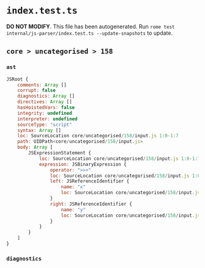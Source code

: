 # `index.test.ts`

**DO NOT MODIFY**. This file has been autogenerated. Run `rome test internal/js-parser/index.test.ts --update-snapshots` to update.

## `core > uncategorised > 158`

### `ast`

```javascript
JSRoot {
	comments: Array []
	corrupt: false
	diagnostics: Array []
	directives: Array []
	hasHoistedVars: false
	integrity: undefined
	interpreter: undefined
	sourceType: "script"
	syntax: Array []
	loc: SourceLocation core/uncategorised/158/input.js 1:0-1:7
	path: UIDPath<core/uncategorised/158/input.js>
	body: Array [
		JSExpressionStatement {
			loc: SourceLocation core/uncategorised/158/input.js 1:0-1:7
			expression: JSBinaryExpression {
				operator: ">>>"
				loc: SourceLocation core/uncategorised/158/input.js 1:0-1:7
				left: JSReferenceIdentifier {
					name: "x"
					loc: SourceLocation core/uncategorised/158/input.js 1:0-1:1 (x)
				}
				right: JSReferenceIdentifier {
					name: "y"
					loc: SourceLocation core/uncategorised/158/input.js 1:6-1:7 (y)
				}
			}
		}
	]
}
```

### `diagnostics`

```

```
